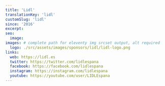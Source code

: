 ```yaml
---
title: 'Lidl'
translationKey: 'lidl'
customSlug: 'lidl'
since: '2016'
excerpt:
seo:
  image:
images: # complete path for eleventy img srcset output, alt required
  logo: ./src/assets/images/sponsors/lidl/lidl-logo.png
links:
  web: https://lidl.es
  twitter: https://twitter.com/lidlespana
  facebook: https://facebook.com/lidlespana
  instagram: https://instagram.com/lidlespana
  youtube: https://youtube.com/user/LIDLEspana
---
```

